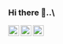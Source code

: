 ### Hi there 👋..\

<a target="_blank" href="https://www.linkedin.com/in/alto-b-puthethu-b864b6251">
  <img align="left" alt="LinkdeIN" width="22px" src="[https://cdn.jsdelivr.net/npm/simple-icons@v3/icons/linkedin.svg](https://static.vecteezy.com/system/resources/previews/018/930/587/non_2x/linkedin-logo-linkedin-icon-transparent-free-png.png)" />
</a>
<a target="_blank" href="https://www.instagram.com/_fotofreak_/">
  <img align="left" alt="Instagram" width="22px" src="https://www.pngfind.com/pngs/m/243-2436165_download-instagram-logo-png-format-click-here-to.png" />
</a>
<a target="_blank" href="mailto:altob282@gmail.com">
  <img align="left" alt="Gmail" width="22px" src="[https://cdn.jsdelivr.net/npm/simple-icons@v3/icons/gmail.svg](https://www.freepnglogos.com/uploads/logo-gmail-png/logo-gmail-png-gmail-icon-download-png-and-vector-1.png)" />
</a>


<!--
**Alto-b/Alto-b** is a ✨ _special_ ✨ repository because its `README.md` (this file) appears on your GitHub profile.

Here are some ideas to get you started:

- 🔭 I’m currently working on ...
- 🌱 I’m currently learning ...
- 👯 I’m looking to collaborate on ...
- 🤔 I’m looking for help with ...
- 💬 Ask me about ...
- 📫 How to reach me: ...
- 😄 Pronouns: ...
- ⚡ Fun fact: ...
-->
